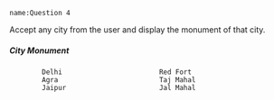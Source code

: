 ```ngMeta
name:Question 4
```
Accept any city from the user and display the monument of that city.
#####       City                         Monument
            Delhi                        Red Fort
            Agra                         Taj Mahal
            Jaipur                       Jal Mahal
